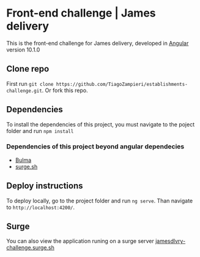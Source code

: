 # Front-end challenge | James delivery

This is the front-end challenge for James delivery, developed in [Angular](https://angular.io) version 10.1.0

## Clone repo

First run `git clone https://github.com/TiagoZampieri/establishments-challenge.git`.
Or fork this repo.

## Dependencies

To install the dependencies of this project, you must navigate to the poject folder and run `npm install`

### Dependencies of this project beyond angular dependecies
* [Bulma](https://bulma.io)
* [surge.sh](https://surge.sh)


## Deploy instructions

To deploy locally, go to the project folder and run `ng serve`.
Than navigate to `http://localhost:4200/`.

## Surge

You can also view the application runing on a surge server
[jamesdlvry-challenge.surge.sh](http://jamesdlvry-challenge.surge.sh/)
